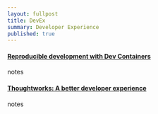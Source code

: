 ```yaml
---
layout: fullpost
title: DevEx
summary: Developer Experience
published: true
---
```


#### [Reproducible development with Dev Containers](https://www.infoq.com/articles/devcontainers/)

notes

#### [Thoughtworks: A better developer experience](https://www.thoughtworks.com/insights/blog/experience-design/approaches-for-a-better-developer-experience)

notes



